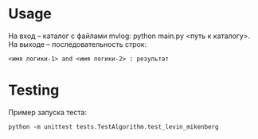# Usage
На вход – каталог с файлами mvlog: 
    python main.py <путь к каталогу>.
На выходе – последовательность строк:

    <имя логики-1> and <имя логики-2> : результат
# Testing
Пример запуска теста:

    python -m unittest tests.TestAlgorithm.test_levin_mikenberg 